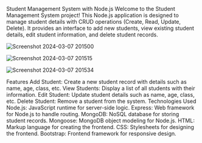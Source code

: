 Student Management System with Node.js
Welcome to the Student Management System project! This Node.js application is designed to manage student details with CRUD operations (Create, Read, Update, Delete). It provides an interface to add new students, view existing student details, edit student information, and delete student records.

![Screenshot 2024-03-07 201500](https://github.com/AMANPATEL1108/SP-Project/assets/108643338/6fb5da37-7eaf-492b-96cd-4132c22a552a)


![Screenshot 2024-03-07 201515](https://github.com/AMANPATEL1108/SP-Project/assets/108643338/a431a23b-d591-4478-90e2-a89201e001a2)

![Screenshot 2024-03-07 201534](https://github.com/AMANPATEL1108/SP-Project/assets/108643338/c597b7e1-8db4-4bed-920c-4d8aa42b5586)




Features
Add Student: Create a new student record with details such as name, age, class, etc.
View Students: Display a list of all students with their information.
Edit Student: Update student details such as name, age, class, etc.
Delete Student: Remove a student from the system.
Technologies Used
Node.js: JavaScript runtime for server-side logic.
Express: Web framework for Node.js to handle routing.
MongoDB: NoSQL database for storing student records.
Mongoose: MongoDB object modeling for Node.js.
HTML: Markup language for creating the frontend.
CSS: Stylesheets for designing the frontend.
Bootstrap: Frontend framework for responsive design.
